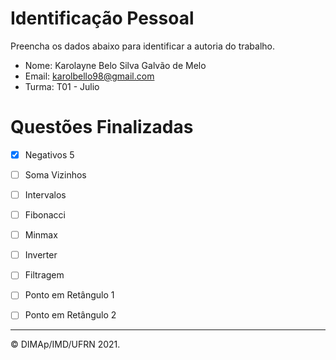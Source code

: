 ﻿# Identificação Pessoal

Preencha os dados abaixo para identificar a autoria do trabalho.

- Nome: Karolayne Belo Silva Galvão de Melo
- Email: karolbello98@gmail.com
- Turma: T01 - Julio

# Questões Finalizadas

- [x] Negativos 5
- [ ] Soma Vizinhos
- [ ] Intervalos
- [ ] Fibonacci
- [ ] Minmax
- [ ] Inverter
- [ ] Filtragem
- [ ] Ponto em Retângulo 1
- [ ] Ponto em Retângulo 2


--------
&copy; DIMAp/IMD/UFRN 2021.
